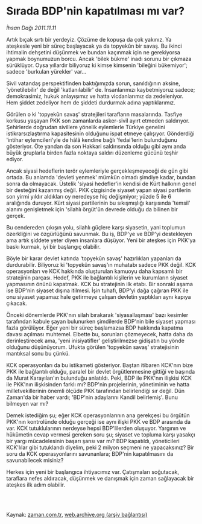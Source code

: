 # Sırada BDP'nin kapatılması mı var?

*İhsan Dağı 2011.11.11*

<td class="columnist-detail">
<p>Artık bıçak sırtı bir yerdeyiz. Çözüme de kopuşa da çok yakınız. Ya ateşkesle yeni bir süreç başlayacak ya da topyekûn bir savaş. Bu ikinci ihtimalin dehşetini düşünmek ve bundan kaçınmak için ne gerekiyorsa yapmak boynumuzun borcu. Ancak 'bilek bükme' inadı sorunu bir çıkmaza sürüklüyor. Oysa yıllardır biliyoruz ki kimse kimsenin 'bileğini bükemiyor'; sadece 'burkulan yürekler' var...</p>
<p>
<div id="haberMetinDiv">
<p>Sivil vatandaş perspektifinden baktığımızda sorun, sanıldığının aksine, 'yönetilebilir' de değil 'katlanılabilir' de. İnsanlarımızı kaybetmiyoruz sadece; demokrasimiz, hukuk anlayışımız ve hatta vicdanlarımız da zedeleniyor. Hem şiddet zedeliyor hem de şiddeti durdurmak adına yaptıklarımız. 
<p>Görülen o ki 'topyekûn savaş' stratejileri tarafların masalarında. Tasfiye korkusu yaşayan PKK son zamanlarda asker-sivil ayırt etmeden saldırıyor. Şehirlerde doğrudan sivillere yönelik eylemlerle Türkiye genelini istikrarsızlaştırma kapasitesinin olduğunu ispat etmeye çalışıyor. Gönderdiği 'intihar eylemcileri'yle de hâlâ kendine bağlı 'fedai'lerin bulunduğunu gösteriyor. Öte yandan da son Hakkari saldırısında olduğu gibi aynı anda büyük gruplarla birden fazla noktaya saldırı düzenleme gücünü teşhir ediyor. 
<p>Ancak siyasi hedeflerin terör eylemleriyle gerçekleşmeyeceği de gün gibi ortada. Bu anlamda 'devleti yenmek' mümkün olmadı şimdiye kadar, bundan sonra da olmayacak. Üstelik 'siyasi hedefler'in kendisi de Kürt halkının genel bir desteğini kazanmış değil. PKK çizgisinde siyaset yapan siyasi partilerin son yirmi yıldır aldıkları oy neredeyse hiç değişmiyor; yüzde 5 ile 6 aralığında duruyor. Kürt siyasi partilerinin bu sıkışmışlığı karşısında 'temsil' alanını genişletmek için 'silahlı örgüt'ün devrede olduğu da bilinen bir gerçek. 
<p>Bu cendereden çıkışın yolu, silahlı güçlere karşı siyasetin, yani toplumun özerkliğini ve özgürlüğünü savunmak. Bu iş, BDP'ye ve BDP'yi destekleyen ama artık şiddete yeter diyen insanlara düşüyor. Yeni bir ateşkes için PKK'ya baskı kurmak, iyi bir başlangıç olabilir. 
<p>Böyle bir karar devlet katında 'topyekûn savaş' hazırlıkları yapanları da durdurabilir. Biliyoruz ki 'topyekûn savaş'ın muhatabı sadece PKK değil. KCK operasyonları ve KCK hakkında oluşturulan kamuoyu daha kapsamlı bir stratejinin parçası. Hedef, PKK ile bağlantılı kişilerin ve kurumların siyaset yapmasının önünü kapatmak. KCK bu stratejinin ilk etabı. Bir sonraki aşama ise BDP'nin siyaset dışına itilmesi. İşin tuhafı, BDP'yi dağa çağıran PKK ile onu siyaset yapamaz hale getirmeye çalışan devletin yaptıkları aynı kapıya çıkacak. 
<p>Önceki dönemlerde PKK'nın silah bırakarak 'siyasallaşması' bazı kesimler tarafından kabule şayan bulunurken şimdilerde BDP'nin bile siyaset yapması fazla görülüyor. Eğer yeni bir süreç başlamazsa BDP hakkında kapatma davası açılması muhtemel. Elbette bu, sorunları çözmeyecek, hatta daha da derinleştirecek ama, 'yeni inisiyatifler' geliştirilmezse gidişatın bu yönde olduğunu düşünüyorum. Ufukta görülen 'topyekûn savaş' stratejisinin mantıksal sonu bu çünkü. 
<p>KCK operasyonları da bu istikameti gösteriyor. Baştan itibaren KCK'nın bize PKK ile bağlantılı olduğu, paralel bir devlet örgütlenmesine gittiği ve başında da Murat Karayılan'ın bulunduğu anlatıldı. Peki, BDP ile PKK'nın ilişkisi KCK ile PKK'nın ilişkisinden farklı mı? BDP'nin projelerinin, yönetiminin ve hatta milletvekillerinin önemli ölçüde PKK tarafından belirlendiği sır değil. Dün Zaman'da bir haber vardı; 'BDP'nin adaylarını Kandil belirlemiş'. Bunu bilmeyen var mı? 
<p>Demek istediğim şu; eğer KCK operasyonlarının ana gerekçesi bu örgütün PKK'nın kontrolünde olduğu gerçeği ise aynı ilişki PKK ve BDP arasında da var. KCK tutuklularının nerdeyse hepsi BDP'lilerden oluşuyor. Yargının ve hükümetin cevap vermesi gereken soru şu; siyaset ve topluma karşı yasakçı bir yargı mücadelesinin başarı şansı var mı? BDP kapatıldı, yöneticileri KCK'lılar gibi tutuklandı diyelim, peki 2 milyon seçmeni ne yapacaksınız? Bir soru da KCK operasyonlarını savunanlara; BDP'nin kapatılmasını da savunabilecek misiniz? 
<p>Herkes için yeni bir başlangıca ihtiyacımız var. Çatışmaları soğutacak, taraflara nefes aldıracak, düşünmek ve danışmak için zaman sağlayacak bir ateşkes ilk adım olabilir.</p></p></p></p></p></p></p></p></p></div>
</p>


<p><br>
		 </br></p></td>

Kaynak: [zaman.com.tr](http://zaman.com.tr/yazar.do?yazino=1200738), [web.archive.org (arşiv bağlantısı)](http://web.archive.org/web/20120113224903/http://zaman.com.tr:80/yazar.do?yazino=1200738)

